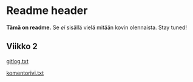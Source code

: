 # Readme header

**Tämä on readme.** Se *ei* sisällä vielä mitään kovin olennaista. Stay tuned!

## Viikko 2

[gitlog.txt](https://github.com/topiranta/ot-harjoitustyo/blob/master/laskarit/viikko1/gitlog.txt)

[komentorivi.txt](https://github.com/topiranta/ot-harjoitustyo/blob/master/laskarit/viikko1/komentorivi.txt)
